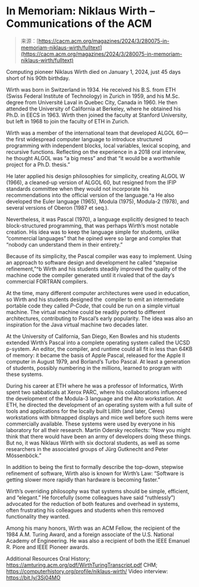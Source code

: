 <!--yml
category: 未分类
date: 2024-05-29 13:23:28
-->

# In Memoriam: Niklaus Wirth – Communications of the ACM

> 来源：[https://cacm.acm.org/magazines/2024/3/280075-in-memoriam-niklaus-wirth/fulltext](https://cacm.acm.org/magazines/2024/3/280075-in-memoriam-niklaus-wirth/fulltext)

Computing pioneer Niklaus Wirth died on January 1, 2024, just 45 days short of his 90th birthday.

Wirth was born in Switzerland in 1934\. He received his B.S. from ETH (Swiss Federal Institute of Technology) in Zurich in 1959, and his M.Sc. degree from Université Laval in Quebec City, Canada in 1960\. He then attended the University of California at Berkeley, where he obtained his Ph.D. in EECS in 1963\. Wirth then joined the faculty at Stanford University, but left in 1968 to join the faculty of ETH in Zurich.

Wirth was a member of the international team that developed ALGOL 60—the first widespread computer language to introduce structured programming with independent blocks, local variables, lexical scoping, and recursive functions. Reflecting on the experience in a 2018 oral interview, he thought ALGOL was “a big mess” and that “it would be a worthwhile project for a Ph.D. thesis.”

He later applied his design philosophies for simplicity, creating ALGOL W (1966), a cleaned-up version of ALGOL 60, but resigned from the IFIP standards committee when they would not incorporate his recommendations into the official version of the language.^a He also developed the Euler language (1965), Modula (1975), Modula-2 (1978), and several versions of Oberon (1987 et seq.).

Nevertheless, it was Pascal (1970), a language explicitly designed to teach block-structured programming, that was perhaps Wirth’s most notable creation. His idea was to keep the language simple for students, unlike “commercial languages” that he opined were so large and complex that “nobody can understand them in their entirety.”

Because of its simplicity, the Pascal compiler was easy to implement. Using an approach to software design and development he called “stepwise refinement,”^b Wirth and his students steadily improved the quality of the machine code the compiler generated until it rivaled that of the day’s commercial FORTRAN compilers.

At the time, many different computer architectures were used in education, so Wirth and his students designed the  compiler to emit an intermediate portable code they called *P-Code*, that could be run on a simple virtual machine. The virtual machine could be readily ported to different architectures, contributing to Pascal’s early popularity. The idea was also an inspiration for the Java virtual machine two decades later.

At the University of California, San Diego, Ken Bowles and his students extended Wirth’s Pascal into a complete operating system called the UCSD p-system. An editor, the compiler, and runtime could all fit in less than 64KB of memory: it became the basis of Apple Pascal, released for the Apple II computer in August 1979, and Borland’s Turbo Pascal. At least a generation of students, possibly numbering in the millions, learned to program with these systems.

During his career at ETH where he was a professor of Informatics, Wirth spent two sabbaticals at Xerox PARC, where his collaborations influenced the development of the Modula-3 language and the Alto workstation. At ETH, he directed the development of an operating system with a full suite of tools and applications for the locally built Lillith (and later, Ceres) workstations with bitmapped displays and mice well before such items were commercially available. These systems were used by everyone in his laboratory for all their research. Martin Odersky recollects: “Now you might think that there would have been an army of developers doing these things. But no, it was Niklaus Wirth with six doctoral students, as well as some researchers in the associated groups of Jürg Gutknecht and Peter Mössenböck.”

In addition to being the first to formally describe the top-down, stepwise refinement of software, Wirth also is known for Wirth’s Law: “Software is getting slower more rapidly than hardware is becoming faster.”

Wirth’s overriding philosophy was that systems should be simple, efficient, and “elegant.” He forcefully (some colleagues have said “ruthlessly”) advocated for the reduction of both features and overhead in systems, often frustrating his colleagues and students when this removed functionality they wanted.

Among his many honors, Wirth was an ACM Fellow, the recipient of the 1984 A.M. Turing Award, and a foreign associate of the U.S. National Academy of Engineering. He was also a recipient of both the IEEE Emanuel R. Piore and IEEE Pioneer awards.

Additional Resources
Oral History; https://amturing.acm.org/pdf/WirthTuringTranscript.pdf
CHM; https://computerhistory.org/profile/niklaus-wirth/
Video interview: https://bit.ly/3Sj04MO